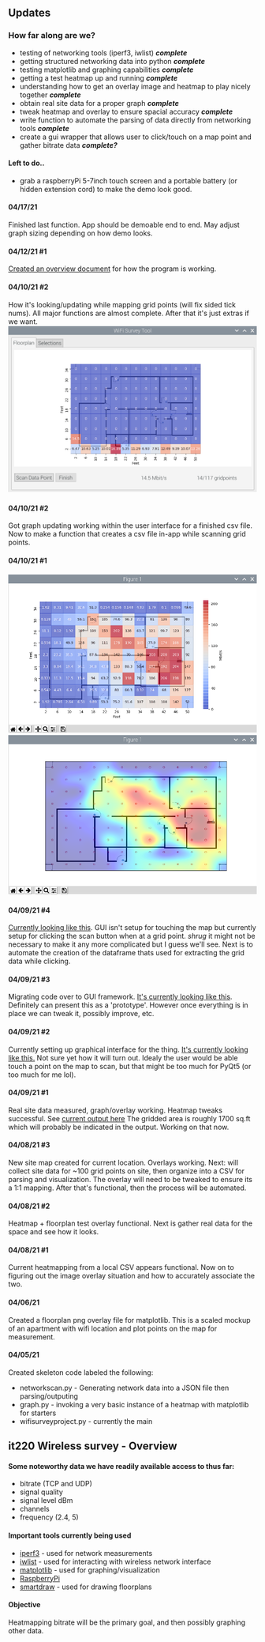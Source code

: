 ## Updates

### How far along are we? 

* testing of networking tools (iperf3, iwlist) ***complete***
* getting structured networking data into python ***complete***
* testing matplotlib and graphing capabilities ***complete***
* getting a test heatmap up and running ***complete***
* understanding how to get an overlay image and heatmap to play nicely together ***complete***
* obtain real site data for a proper graph ***complete***
* tweak heatmap and overlay to ensure spacial accuracy ***complete***
* write function to automate the parsing of data directly from networking tools ***complete***
* create a gui wrapper that allows user to click/touch on a map point and gather bitrate data ***complete?***

#### Left to do..

* grab a raspberryPi 5-7inch touch screen and a portable battery (or hidden extension cord) to make the 
demo look good.

#### 04/17/21
Finished last function. App should be demoable end to end. May adjust graph sizing depending on how demo
looks.

#### 04/12/21 #1
[Created an overview document](details.md) for how the program is working.

#### 04/10/21 #2
How it's looking/updating while mapping grid points (will fix sided tick nums). All major functions are 
almost complete. After that it's just extras if we want. 
![while mapping][6]

[6]: <output/while_mapping.png>

#### 04/10/21 #2
Got graph updating working within the user interface for a finished csv file. Now to make a function
that creates a csv file in-app while scanning grid points.  

#### 04/10/21 #1 
![bitrate map][5]
![interpolation map][4]

[5]: <output/block_map.png>
[4]: <output/interpolation_map.png>

#### 04/09/21 #4
[Currently looking like this][3]. GUI isn't setup for touching the map but currently setup for clicking the scan 
button when at a grid point. *shrug* it might not be necessary to make it any more complicated but I guess 
we'll see. Next is to automate the creation of the dataframe thats used for extracting the grid data while clicking.

[3]: <output/test_gui3.png>

#### 04/09/21 #3
Migrating code over to GUI framework. [It's currently looking like this][2]. Definitely can present this as a 
'prototype'. However once everything is in place we can tweak it, possibly improve, etc.

[2]: <output/test_gui2.png>  

#### 04/09/21 #2
Currently setting up graphical interface for the thing. [It's currently looking like this.][1] 
Not sure yet how it will turn out. Idealy the user would be able touch a point on the map to scan,
but that might be too much for PyQt5 (or too much for me lol). 

[1]: <output/test_gui.png>

#### 04/09/21 #1
Real site data measured, graph/overlay working. Heatmap tweaks successful.
See [current output here](output/house_output.png) The gridded area is roughly 1700 sq.ft
which will probably be indicated in the output. Working on that now.

#### 04/08/21 #3
New site map created for current location. Overlays working. Next: will collect site data
for ~100 grid points on site, then organize into a CSV for parsing and visualization. The overlay
will need to be tweaked to ensure its a 1:1 mapping. After that's functional, then the process will
be automated.  

#### 04/08/21 #2
Heatmap + floorplan test overlay functional. Next is gather real data for the space and see
how it looks. 

#### 04/08/21 #1
Current heatmapping from a local CSV appears functional. Now on to figuring out 
the image overlay situation and how to accurately associate the two. 

#### 04/06/21
Created a floorplan png overlay file for matplotlib. This is a scaled mockup of an apartment
with wifi location and plot points on the map for measurement.

#### 04/05/21
Created skeleton code labeled the following:

* networkscan.py - Generating network data into a JSON file then parsing/outputing 
* graph.py - invoking a very basic instance of a heatmap with matplotlib for starters
* wifisurveyproject.py - currently the main


## it220 Wireless survey - Overview

#### Some noteworthy data we have readily available access to thus far:

* bitrate (TCP and UDP)
* signal quality
* signal level dBm
* channels
* frequency (2.4, 5) 

#### Important tools currently being used

* [iperf3](https://iperf.fr) - used for network measurements 
* [iwlist](https://www.systutorials.com/docs/linux/man/8-iwlist/) - used for interacting with wireless network interface
* [matplotlib](https://matplotlib.org/) - used for graphing/visualization
* [RaspberryPi](https://www.raspberrypi.org/products/raspberry-pi-4-model-b/)
* [smartdraw](https://www.smartdraw.com/) - used for drawing floorplans

#### Objective
Heatmapping bitrate will be the primary goal, and then possibly graphing other data.


